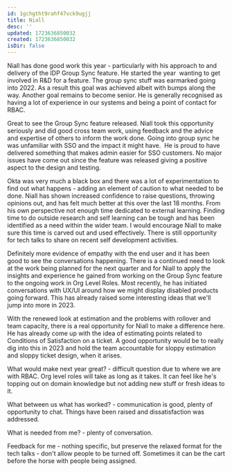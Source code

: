```yaml
---
id: 1gchgtht9rahf47vck9ugjj
title: Niall
desc: ''
updated: 1723636850032
created: 1723636850032
isDir: false
---
```

Niall has done good work this year - particularly with his approach to and delivery of the IDP Group Sync feature. He started the year  wanting to get involved in R&D for a feature. The group sync stuff was earmarked going into 2022. As a result this goal was achieved albeit with bumps along the way. Another goal remains to become senior. He is generally recognised as having a lot of experience in our systems and being a point of contact for RBAC.

  

Great to see the Group Sync feature released. Niall took this opportunity seriously and did good cross team work, using feedback and the advice and expertise of others to inform the work done. Going into group sync he was unfamiliar with SSO and the impact it might have.  He is proud to have delivered something that makes admin easier for SSO customers. No major issues have come out since the feature was released giving a positive aspect to the design and testing.

  

Okta was very much a black box and there was a lot of experimentation to find out what happens - adding an element of caution to what needed to be done. Niall has shown increased confidence to raise questions, throwing opinions out, and has felt much better at this over the last 18 months. From his own perspective not enough time dedicated to external learning. Finding time to do outside research and self learning can be tough and has been identified as a need within the wider team. I would encourage Niall to make sure this time is carved out and used effectively. There is still opportunity for tech talks to share on recent self development activities.

  

Definitely more evidence of empathy with the end user and it has been good to see the conversations happening. There is a continued need to look at the work being planned for the next quarter and for Niall to apply the insights and experience he gained from working on the Group Sync feature to the ongoing work in Org Level Roles. Most recently, he has initiated conversations with UX/UI around how we might display disabled products going forward. This has already raised some interesting ideas that we'll jump into more in 2023.

  

With the renewed look at estimation and the problems with rollover and team capacity, there is a real opportunity for Niall to make a difference here. He has already come up with the idea of estimating points related to Conditions of Satisfaction on a ticket. A good opportunity would be to really dig into this in 2023 and hold the team accountable for sloppy estimation and sloppy ticket design, when it arises.

  

  

  

What would make next year great? - difficult question due to where we are with RBAC. Org level roles will take as long as it takes. It can feel like he's topping out on domain knowledge but not adding new stuff or fresh ideas to it.

  

  

  

What between us what has worked? - communication is good, plenty of opportunity to chat. Things have been raised and dissatisfaction was addressed.

  

What is needed from me? - plenty of conversation.

  

Feedback for me - nothing specific, but preserve the relaxed format for the tech talks - don't allow people to be turned off. Sometimes it can be the cart before the horse with people being assigned.